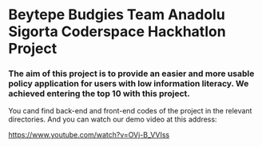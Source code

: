 # Beytepe Budgies Team Anadolu Sigorta Coderspace Hackhatlon Project

### The aim of this project is to provide an easier and more usable policy application for users with low information literacy. We achieved entering the top 10 with this project.

You cand find back-end and front-end codes of the project in the relevant directories. And you can watch our demo video at this address:

https://www.youtube.com/watch?v=OVj-B_VVIss
